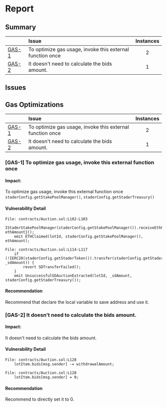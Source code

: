 
# Report

## Summary 

| |Issue|Instances|
|-|:-|:-:|
| [GAS-1](#GAS-1) | To optimize gas usage, invoke this external function once | 2 |
| [GAS-2](#GAS-2) | It doesn't need to calculate the bids amount. | 1 |

## Issues 


## Gas Optimizations


| |Issue|Instances|
|-|:-|:-:|
| [GAS-1](#GAS-1) | To optimize gas usage, invoke this external function once | 2 |
| [GAS-2](#GAS-2) | It doesn't need to calculate the bids amount. | 1 |

### <a name="GAS-1"></a>[GAS-1] To optimize gas usage, invoke this external function once

#### Impact:
To optimize gas usage, invoke this external function once `staderConfig.getStakePoolManager()`, `staderConfig.getStaderTreasury()`

#### Vulnerability Detail


```solidity
File: contracts/Auction.sol:L102-L103
    IStaderStakePoolManager(staderConfig.getStakePoolManager()).receiveEthFromAuction{value: ethAmount}();
    emit ETHClaimed(lotId, staderConfig.getStakePoolManager(), ethAmount);

File: contracts/Auction.sol:L114-L117
    if (!IERC20(staderConfig.getStaderToken()).transfer(staderConfig.getStaderTreasury(), _sdAmount)) {
        revert SDTransferFailed();
    }
    emit UnsuccessfulSDAuctionExtracted(lotId, _sdAmount, staderConfig.getStaderTreasury());
```


#### Recommendation

Recommend that declare the local variable to save address and use it.

### <a name="GAS-2"></a>[GAS-2] It doesn't need to calculate the bids amount.

#### Impact:
It doesn't need to calculate the bids amount.

#### Vulnerability Detail


```solidity
File: contracts/Auction.sol:L128
    lotItem.bids[msg.sender] -= withdrawalAmount; 

File: contracts/Auction.sol:L128
    lotItem.bids[msg.sender] = 0; 
```


#### Recommendation

Recommend to directly set it to 0.






